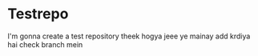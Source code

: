 # Testrepo
I'm gonna create a test repository
theek hogya jeee
ye mainay add krdiya hai check branch mein
